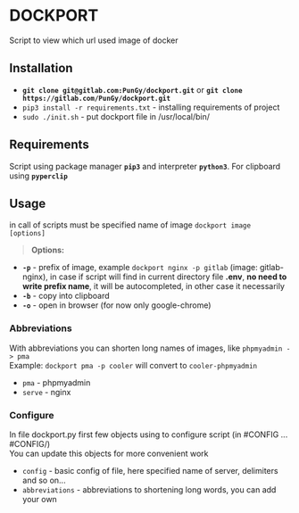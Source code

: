 # DOCKPORT
Script to view which url used image of docker

## Installation
* <b>`git clone git@gitlab.com:PunGy/dockport.git`</b> or <b>`git clone https://gitlab.com/PunGy/dockport.git`</b>
* `pip3 install -r requirements.txt` - installing requirements of project
* `sudo ./init.sh` - put dockport file in /usr/local/bin/

## Requirements
Script using package manager <b>`pip3`</b> and interpreter <b>`python3`</b>. For clipboard using <b>`pyperclip`</b> 

## Usage
in call of scripts must be specified name of image `dockport image [options]`<br/>
><b>Options:</b>
* <b>`-p`</b> - prefix of image, example `dockport nginx -p gitlab` (image: gitlab-nginx), in case if script will find in current directory file <b>.env</b>, <b>no need to write prefix name</b>, it will be autocompleted, in other case it necessarily
* <b>`-b`</b> - copy into clipboard
* <b>`-o`</b> - open in browser (for now only google-chrome)

### Abbreviations
With abbreviations you can shorten long names of images, like `phpmyadmin -> pma`<br/>
Example: `dockport pma -p cooler` will convert to `cooler-phpmyadmin` 
* `pma` - phpmyadmin
* `serve` - nginx


### Сonfigure
In file dockport.py first few objects using to configure script (in #CONFIG ... #CONFIG/)<br/>
You can update this objects for more convenient work
* `config` - basic config of file, here specified name of server, delimiters and so on...
* `abbreviations` - abbreviations to shortening long words, you can add your own
